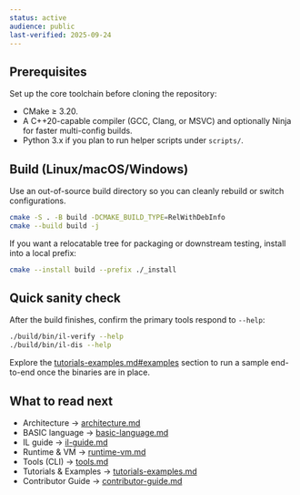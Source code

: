```yaml
---
status: active
audience: public
last-verified: 2025-09-24
---
```


## Prerequisites

Set up the core toolchain before cloning the repository:
- CMake ≥ 3.20.
- A C++20-capable compiler (GCC, Clang, or MSVC) and optionally Ninja for faster multi-config builds.
- Python 3.x if you plan to run helper scripts under `scripts/`.

## Build (Linux/macOS/Windows)

Use an out-of-source build directory so you can cleanly rebuild or switch configurations.

```sh
cmake -S . -B build -DCMAKE_BUILD_TYPE=RelWithDebInfo
cmake --build build -j
```

If you want a relocatable tree for packaging or downstream testing, install into a local prefix:

```sh
cmake --install build --prefix ./_install
```

## Quick sanity check

After the build finishes, confirm the primary tools respond to `--help`:

```sh
./build/bin/il-verify --help
./build/bin/il-dis --help
```

Explore the [tutorials-examples.md#examples](tutorials-examples.md#examples) section to run a sample end-to-end once the binaries are in place.

## What to read next

- Architecture → [architecture.md](architecture.md)
- BASIC language → [basic-language.md](basic-language.md)
- IL guide → [il-guide.md](il-guide.md)
- Runtime & VM → [runtime-vm.md](runtime-vm.md)
- Tools (CLI) → [tools.md](tools.md)
- Tutorials & Examples → [tutorials-examples.md](tutorials-examples.md)
- Contributor Guide → [contributor-guide.md](contributor-guide.md)
